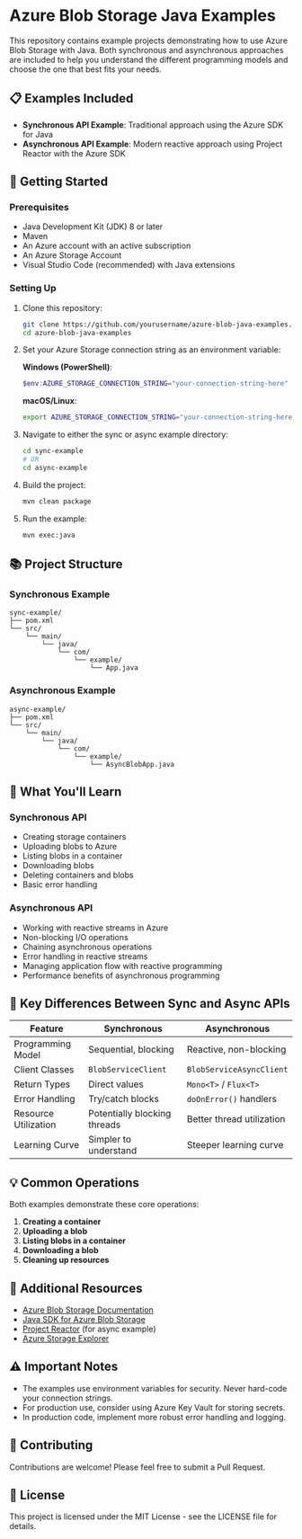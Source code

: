# Azure Blob Storage Java Examples

This repository contains example projects demonstrating how to use Azure Blob Storage with Java. Both synchronous and asynchronous approaches are included to help you understand the different programming models and choose the one that best fits your needs.

## 📋 Examples Included

- **Synchronous API Example**: Traditional approach using the Azure SDK for Java
- **Asynchronous API Example**: Modern reactive approach using Project Reactor with the Azure SDK

## 🚀 Getting Started

### Prerequisites

- Java Development Kit (JDK) 8 or later
- Maven
- An Azure account with an active subscription
- An Azure Storage Account
- Visual Studio Code (recommended) with Java extensions

### Setting Up

1. Clone this repository:
   ```bash
   git clone https://github.com/yourusername/azure-blob-java-examples.git
   cd azure-blob-java-examples
   ```

2. Set your Azure Storage connection string as an environment variable:

   **Windows (PowerShell)**:
   ```powershell
   $env:AZURE_STORAGE_CONNECTION_STRING="your-connection-string-here"
   ```

   **macOS/Linux**:
   ```bash
   export AZURE_STORAGE_CONNECTION_STRING="your-connection-string-here"
   ```

3. Navigate to either the sync or async example directory:
   ```bash
   cd sync-example
   # OR
   cd async-example
   ```

4. Build the project:
   ```bash
   mvn clean package
   ```

5. Run the example:
   ```bash
   mvn exec:java
   ```

## 📚 Project Structure

### Synchronous Example

```
sync-example/
├── pom.xml
└── src/
    └── main/
        └── java/
            └── com/
                └── example/
                    └── App.java
```

### Asynchronous Example

```
async-example/
├── pom.xml
└── src/
    └── main/
        └── java/
            └── com/
                └── example/
                    └── AsyncBlobApp.java
```

## 📝 What You'll Learn

### Synchronous API

- Creating storage containers
- Uploading blobs to Azure
- Listing blobs in a container
- Downloading blobs
- Deleting containers and blobs
- Basic error handling

### Asynchronous API

- Working with reactive streams in Azure
- Non-blocking I/O operations
- Chaining asynchronous operations
- Error handling in reactive streams
- Managing application flow with reactive programming
- Performance benefits of asynchronous programming

## 🔄 Key Differences Between Sync and Async APIs

| Feature | Synchronous | Asynchronous |
|---------|-------------|--------------|
| Programming Model | Sequential, blocking | Reactive, non-blocking |
| Client Classes | `BlobServiceClient` | `BlobServiceAsyncClient` |
| Return Types | Direct values | `Mono<T>` / `Flux<T>` |
| Error Handling | Try/catch blocks | `doOnError()` handlers |
| Resource Utilization | Potentially blocking threads | Better thread utilization |
| Learning Curve | Simpler to understand | Steeper learning curve |

## 💡 Common Operations

Both examples demonstrate these core operations:

1. **Creating a container**
2. **Uploading a blob**
3. **Listing blobs in a container**
4. **Downloading a blob**
5. **Cleaning up resources**

## 📖 Additional Resources

- [Azure Blob Storage Documentation](https://docs.microsoft.com/en-us/azure/storage/blobs/)
- [Java SDK for Azure Blob Storage](https://github.com/Azure/azure-sdk-for-java/tree/main/sdk/storage/azure-storage-blob)
- [Project Reactor](https://projectreactor.io/) (for async example)
- [Azure Storage Explorer](https://azure.microsoft.com/en-us/features/storage-explorer/)

## ⚠️ Important Notes

- The examples use environment variables for security. Never hard-code your connection strings.
- For production use, consider using Azure Key Vault for storing secrets.
- In production code, implement more robust error handling and logging.

## 🤝 Contributing

Contributions are welcome! Please feel free to submit a Pull Request.

## 📄 License

This project is licensed under the MIT License - see the LICENSE file for details.
